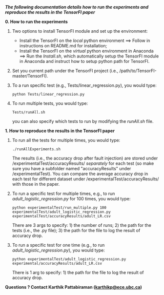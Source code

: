 ***The following documentation details how to run the experiments and reproduce the results in the TensorFI paper***

**0. How to run the experiments**

1. Two options to install TensorFI module and set up the environment: 

   - Install the TensorFI on the *local* python environment ==> Follow in instructions on README.md for installation; 
   - Install the TensorFI on the *virtual* python environment in Anaconda ==> Run the *Install.sh*, which automatically setup the TensorFI module in Anaconda and instruct how to setup python path for TensorFI.

2. Set you current path under the TensorFI project (i.e., /path/to/TensorFI-master/TensorFI).

3. To a run specific test (e.g., Tests/linear_regression.py), you would type:

   ```
   python Tests/linear_regression.py
   ```

4. To run multiple tests, you would type:

   ```
   Tests/runAll.sh
   ```

   you can also specify which tests to run by modifying the *runAll.sh* file.

**1. How to reproduce the results in the TensorFI paper** 

1. To run all the tests for multiple times, you would type:

   ```
   ./runAllExperiments.sh
   ```

   The results (i.e., the accuracy drop after fault injection) are stored under /experimentalTest/accuracyResults/ *separately* for each test (so make sure you have a subfolder named "accuracyResults" under /experimentalTest). You can compare the average accuracy drop in each test for different dataset under /experimentalTest/accuracyResults/ with those in the paper.

2. To run a specific test for multiple times, e.g., to run  *adult_logistic_regression.py* for 100 times, you would type:

   ```
   python experimentalTest/run_multiple.py 100  experimentalTest/adult_logistic_regression.py  experimentalTest/accuracyResults/adult_LR.csv
   ```

   There are 3 args to specify: 1) the number of runs; 2) the path for the tests (i.e., the .py file); 3) the path for the file to log the result of accuracy drop.

3. To run a specific test for one time (e.g., to run *adult_logistic_regression.py*), you would type:

   ``` 
   python experimentalTest/adult_logistic_regression.py experimental/accuracyResults/adult_LR.csv
   ```

   There is 1 arg to specify: 1) the path for the file to log the result of accuracy drop.

**Questions ? Contact Karthik Pattabiraman (karthikp@ece.ubc.ca)**
